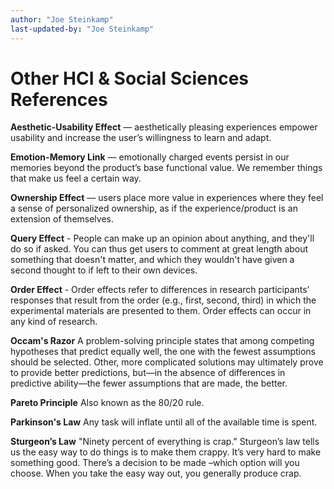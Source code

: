 ```yaml
---
author: "Joe Steinkamp"
last-updated-by: "Joe Steinkamp"
---
```


# Other HCI & Social Sciences References 

**Aesthetic-Usability Effect** — aesthetically pleasing experiences empower usability and increase the user’s willingness to learn and adapt.

**Emotion-Memory Link** — emotionally charged events persist in our memories beyond the product’s base functional value. We remember things that make us feel a certain way.

**Ownership Effect** — users place more value in experiences where they feel a sense of personalized ownership, as if the experience/product is an extension of themselves.

**Query Effect** - People can make up an opinion about anything, and they'll do so if asked. You can thus get users to comment at great length about something that doesn't matter, and which they wouldn't have given a second thought to if left to their own devices.

**Order Effect** - Order effects refer to differences in research participants’ responses that result from the order (e.g., first, second, third) in which the experimental materials are presented to them. Order effects can occur in any kind of research.

**Occam's Razor**
A problem-solving principle states that among competing hypotheses that predict equally well, the one with the fewest assumptions should be selected. Other, more complicated solutions may ultimately prove to provide better predictions, but—in the absence of differences in predictive ability—the fewer assumptions that are made, the better.

**Pareto Principle**
Also known as the 80/20 rule.  

**Parkinson's Law**
Any task will inflate until all of the available time is spent.

**Sturgeon’s Law**
"Ninety percent of everything is crap." Sturgeon’s law tells us the easy way to do things is to make them crappy. It’s very hard to make something good. There’s a decision to be made –which option will you choose. When you take the easy way out, you generally produce crap.
